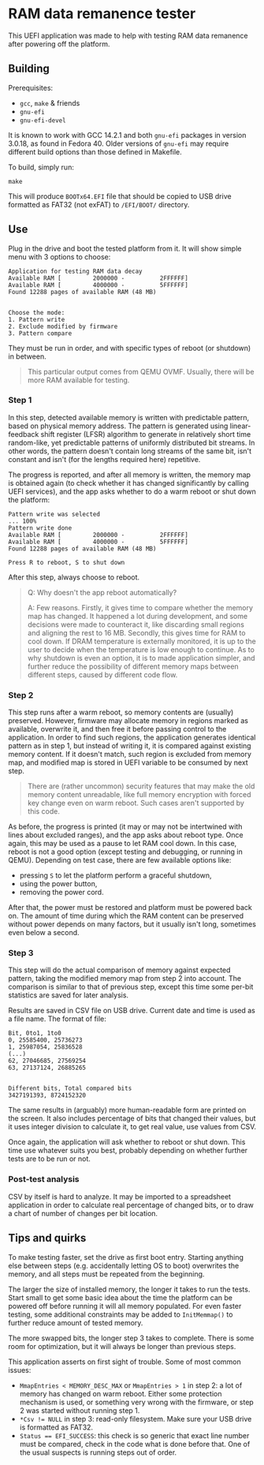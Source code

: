 # RAM data remanence tester

This UEFI application was made to help with testing RAM data remanence after
powering off the platform.

## Building

Prerequisites:

- `gcc`, `make` & friends
- `gnu-efi`
- `gnu-efi-devel`

It is known to work with GCC 14.2.1 and both `gnu-efi` packages in version
3.0.18, as found in Fedora 40. Older versions of `gnu-efi` may require different
build options than those defined in Makefile.

To build, simply run:

```shell
make
```

This will produce `BOOTx64.EFI` file that should be copied to USB drive
formatted as FAT32 (not exFAT) to `/EFI/BOOT/` directory.

## Use

Plug in the drive and boot the tested platform from it. It will show simple menu
with 3 options to choose:

```text
Application for testing RAM data decay
Available RAM [         2000000 -          2FFFFFF]
Available RAM [         4000000 -          5FFFFFF]
Found 12288 pages of available RAM (48 MB)


Choose the mode:
1. Pattern write
2. Exclude modified by firmware
3. Pattern compare
```

They must be run in order, and with specific types of reboot (or shutdown) in
between.

> This particular output comes from QEMU OVMF. Usually, there will be more RAM
> available for testing.

### Step 1

In this step, detected available memory is written with predictable pattern,
based on physical memory address. The pattern is generated using linear-feedback
shift register (LFSR) algorithm to generate in relatively short time
random-like, yet predictable patterns of uniformly distributed bit streams. In
other words, the pattern doesn't contain long streams of the same bit, isn't
constant and isn't (for the lengths required here) repetitive.

The progress is reported, and after all memory is written, the memory map is
obtained again (to check whether it has changed significantly by calling UEFI
services), and the app asks whether to do a warm reboot or shut down the
platform:

```text
Pattern write was selected
... 100%
Pattern write done
Available RAM [         2000000 -          2FFFFFF]
Available RAM [         4000000 -          5FFFFFF]
Found 12288 pages of available RAM (48 MB)

Press R to reboot, S to shut down
```

After this step, always choose to reboot.

> Q: Why doesn't the app reboot automatically?
>
> A: Few reasons. Firstly, it gives time to compare whether the memory map has
> changed. It happened a lot during development, and some decisions were made to
> counteract it, like discarding small regions and aligning the rest to 16 MB.
> Secondly, this gives time for RAM to cool down. If DRAM temperature is
> externally monitored, it is up to the user to decide when the temperature is
> low enough to continue. As to why shutdown is even an option, it is to made
> application simpler, and further reduce the possibility of different memory
> maps between different steps, caused by different code flow.

### Step 2

This step runs after a warm reboot, so memory contents are (usually) preserved.
However, firmware may allocate memory in regions marked as available, overwrite
it, and then free it before passing control to the application. In order to
find such regions, the application generates identical pattern as in step 1, but
instead of writing it, it is compared against existing memory content. If it
doesn't match, such region is excluded from memory map, and modified map is
stored in UEFI variable to be consumed by next step.

> There are (rather uncommon) security features that may make the old memory
> content unreadable, like full memory encryption with forced key change even on
> warm reboot. Such cases aren't supported by this code.

As before, the progress is printed (it may or may not be intertwined with lines
about excluded ranges), and the app asks about reboot type. Once again, this may
be used as a pause to let RAM cool down. In this case, reboot is not a good
option (except testing and debugging, or running in QEMU). Depending on test
case, there are few available options like:

- pressing `S` to let the platform perform a graceful shutdown,
- using the power button,
- removing the power cord.

After that, the power must be restored and platform must be powered back on.
The amount of time during which the RAM content can be preserved without power
depends on many factors, but it usually isn't long, sometimes even below a
second.

### Step 3

This step will do the actual comparison of memory against expected pattern,
taking the modified memory map from step 2 into account. The comparison is
similar to that of previous step, except this time some per-bit statistics are
saved for later analysis.

Results are saved in CSV file on USB drive. Current date and time is used as a
file name. The format of file:

```text
Bit, 0to1, 1to0
0, 25585400, 25736273
1, 25987054, 25836528
(...)
62, 27046685, 27569254
63, 27137124, 26885265


Different bits, Total compared bits
3427191393, 8724152320
```

The same results in (arguably) more human-readable form are printed on the
screen. It also includes percentage of bits that changed their values, but it
uses integer division to calculate it, to get real value, use values from CSV.

Once again, the application will ask whether to reboot or shut down. This time
use whatever suits you best, probably depending on whether further tests are to
be run or not.

### Post-test analysis

CSV by itself is hard to analyze. It may be imported to a spreadsheet
application in order to calculate real percentage of changed bits, or to draw
a chart of number of changes per bit location.

## Tips and quirks

To make testing faster, set the drive as first boot entry. Starting anything
else between steps (e.g. accidentally letting OS to boot) overwrites the memory,
and all steps must be repeated from the beginning.

The larger the size of installed memory, the longer it takes to run the tests.
Start small to get some basic idea about the time the platform can be powered
off before running it will all memory populated. For even faster testing, some
additional constraints may be added to `InitMemmap()` to further reduce amount
of tested memory.

The more swapped bits, the longer step 3 takes to complete. There is some room
for optimization, but it will always be longer than previous steps.

This application asserts on first sight of trouble. Some of most common issues:

- `MmapEntries < MEMORY_DESC_MAX` or `MmapEntries > 1` in step 2: a lot of
  memory has changed on warm reboot. Either some protection mechanism is used,
  or something very wrong with the firmware, or step 2 was started without
  running step 1.
- `*Csv != NULL` in step 3: read-only filesystem. Make sure your USB drive is
  formatted as FAT32.
- `Status == EFI_SUCCESS`: this check is so generic that exact line number must
  be compared, check in the code what is done before that. One of the usual
  suspects is running steps out of order.
